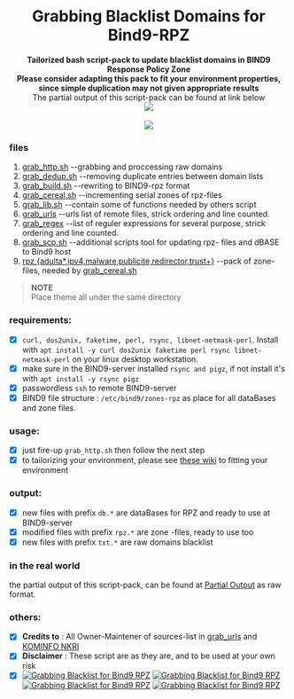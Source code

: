 <h1 align="center">Grabbing Blacklist Domains for Bind9-RPZ</h1>

<p align="center">
  	<b>Tailorized bash script-pack to update blacklist domains in BIND9 Response Policy Zone<br>
	Please consider adapting this pack to fit your environment properties,<br>
	since simple duplication may not given appropriate results</b><br>
	The partial output of this script-pack can be found at link below</b><br>
  	<a href="https://github.com/ngadmini/partial-output"><img src="https://img.shields.io/badge/bind9%20RPZ-Partial%20Output-blue?style=flat-square&logo=github"></a>
  	<br><br>
  	<a href="#"><img src="http://s.4cdn.org/image/title/105.gif"></a>
</p>

### files
1. [grab_http.sh](https://github.com/ngadmini/Grabbing-Blacklist-for-Bind9-RPZ/blob/master/libs/grab_http.sh) --grabbing and proccessing raw domains
2. [grab_dedup.sh](https://github.com/ngadmini/Grabbing-Blacklist-for-Bind9-RPZ/blob/master/libs/grab_dedup.sh) --removing duplicate entries between domain lists
3. [grab_build.sh](https://github.com/ngadmini/Grabbing-Blacklist-for-Bind9-RPZ/blob/master/libs/grab_build.sh) --rewriting to BIND9-rpz format
4. [grab_cereal.sh](https://github.com/ngadmini/Grabbing-Blacklist-for-Bind9-RPZ/blob/master/libs/grab_cereal.sh) --incrementing serial zones of rpz-files
5. [grab_lib.sh](https://github.com/ngadmini/Grabbing-Blacklist-for-Bind9-RPZ/blob/master/libs/grab_lib.sh) --contain some of functions needed by others script
6. [grab_urls](https://github.com/ngadmini/Grabbing-Blacklist-for-Bind9-RPZ/blob/master/libs/grab_urls) --urls list of remote files, strick ordering and line counted. 
7. [grab_regex](https://github.com/ngadmini/Grabbing-Blacklist-for-Bind9-RPZ/blob/master/libs/grab_regex) --list of reguler expressions for several purpose, strick ordering and line counted.
7. [grab_scp.sh](https://github.com/ngadmini/Grabbing-Blacklist-for-Bind9-RPZ/blob/master/libs/grab_scp.sh) --additional scripts tool for updating rpz- files and dBASE to Bind9 host
8. [rpz.{adulta*,ipv4,malware,publicite,redirector,trust+}](https://github.com/ngadmini/Grabbing-Blacklist-for-Bind9-RPZ/tree/master/zones-rpz) --pack of zone-files, needed by [grab_cereal.sh](https://github.com/ngadmini/Grabbing-Blacklist-for-Bind9-RPZ/blob/master/libs/grab_cereal.sh) 
> <b>NOTE</b><br>Place theme all under the same directory
### requirements:
- [x] `curl, dos2unix, faketime, perl, rsync, libnet-netmask-perl`. Install with `apt install -y curl dos2unix faketime perl rsync libnet-netmask-perl` on your linux desktop workstation.
- [x] make sure in the BIND9-server installed `rsync and pigz`, if not install it's with `apt install -y rsync pigz`
- [x] passwordless `ssh` to remote BIND9-server
- [x] BIND9 file structure : `/etc/bind9/zones-rpz` as place for all dataBases and zone files.
### usage:
- [x] just fire-up `grab_http.sh` then follow the next step
- [x] to tailorizing your environment, please see [these wiki](https://github.com/ngadmini/Grabbing-Blacklist-for-Bind9-RPZ/wiki/Fitting-Environment) to fitting your environment
### output:
- [x] new files with prefix `db.*` are dataBases for RPZ and ready to use at BIND9-server
- [x] modified files with prefix `rpz.*` are zone -files, ready to use too
- [x] new files with prefix `txt.*` are raw domains blacklist
### in the real world
the partial output of this script-pack, can be found at [Partial Output](https://github.com/ngadmini/partial-output) as raw format.
### others:
- [x] **Credits to** : All Owner-Maintener of sources-list in [grab_urls](https://github.com/ngadmini/Grabbing-Blacklist-for-Bind9-RPZ/blob/master/libs/grab_urls) and [KOMINFO NKRI](https://trustpositif.kominfo.go.id/assets/db/domains)
- [x] **Disclaimer** : These script are as they are, and to be used at your own risk
- [x] [![Grabbing Blacklist for Bind9 RPZ](https://img.shields.io/badge/LICENSE:-GNU%20General%20Public%20License-blue?style=flat-square&logo=github)](./LICENSE) 
 [![Grabbing Blacklist for Bind9 RPZ](https://img.shields.io/badge/FEEDBACK:-Issues-blue?style=flat-square&logo=github)](https://github.com/ngadmini/Grabbing-Blacklist-for-Bind9-RPZ/issues) 
 [![Grabbing Blacklist for Bind9 RPZ](https://img.shields.io/badge/FEEDBACK:-Dicussions-blue?style=flat-square&logo=github)](https://github.com/ngadmini/Grabbing-Blacklist-for-Bind9-RPZ/discussions)
 [![Grabbing Blacklist for Bind9 RPZ](https://img.shields.io/badge/USAGE:-Wiki-blue?style=flat-square&logo=github)](https://github.com/ngadmini/Grabbing-Blacklist-for-Bind9-RPZ/wiki)
